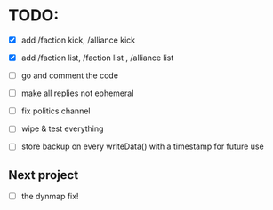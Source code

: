 # TODO:
- [x] add /faction kick, /alliance kick
- [x] add /faction list, /faction list <faction>, /alliance list
- [ ] go and comment the code
- [ ] make all replies not ephemeral
- [ ] fix politics channel
- [ ] wipe & test everything
- [ ] store backup on every writeData() with a timestamp for future use


## Next project
- [ ] the dynmap fix!
